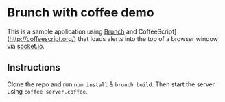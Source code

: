 # Brunch with coffee demo
This is a sample application using [Brunch](http://brunch.io/) and CoffeeScript](http://coffeescript.org/) that loads alerts into the top of a browser window via [socket.io](http://socket.io).

## Instructions

Clone the repo and run `npm install` & `brunch build`.
Then start the server using `coffee server.coffee`.

